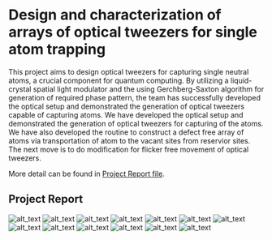 # Design and characterization of arrays of optical tweezers for single atom trapping
This project aims to design optical tweezers for capturing single neutral atoms, a crucial component for quantum computing. By utilizing a liquid-crystal spatial light modulator and the using Gerchberg-Saxton algorithm for generation of required phase pattern, the team has successfully developed the optical setup and demonstrated the generation of optical tweezers capable of capturing atoms. We have developed the optical setup and demonstrated the generation of optical tweezers for capturing of the atoms. We have also developed the routine to construct a defect free array of atoms via transportation of atom to the vacant sites from reservior sites. The next move is to do modification for flicker free movement of optical tweezers.

More detail can be found in [Project Report file](https://github.com/mayanddangi/BTP_Optical-Tweezers/blob/main/Project%20Report.pdf).

## Project Report
![alt_text](/Result/report_img/3.jpg)
![alt_text](/Result/report_img/4.jpg)
![alt_text](/Result/report_img/5.jpg)
![alt_text](/Result/report_img/6.jpg)
![alt_text](/Result/report_img/7.jpg)
![alt_text](/Result/report_img/8.jpg)
![alt_text](/Result/report_img/9.jpg)
![alt_text](/Result/report_img/10.jpg)
![alt_text](/Result/report_img/11.jpg)
![alt_text](/Result/report_img/12.jpg)
![alt_text](/Result/report_img/13.jpg)
![alt_text](/Result/report_img/14.jpg)
![alt_text](/Result/report_img/15.jpg)
